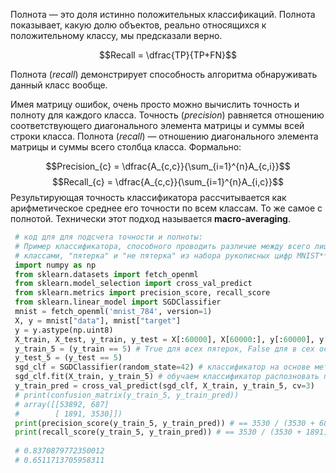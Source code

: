 
Полнота — это доля истинно положительных классификаций. Полнота показывает, какую долю объектов, реально относящихся к положительному классу, мы предсказали верно.

$$Recall = \dfrac{TP}{TP+FN}$$

Полнота (_recall_) демонстрирует способность алгоритма обнаруживать данный класс вообще.

Имея матрицу ошибок, очень просто можно вычислить точность и полноту для каждого класса. Точность (_precision_) равняется отношению соответствующего диагонального элемента матрицы и суммы всей строки класса. Полнота (_recall_) — отношению диагонального элемента матрицы и суммы всего столбца класса. Формально:

$$Precision_{c} = \dfrac{A_{c,c}}{\sum_{i=1}^{n}A_{c,i}}$$
$$Recall_{c} = \dfrac{A_{c,c}}{\sum_{i=1}^{n}A_{i,c}}$$
Результирующая точность классификатора рассчитывается как арифметическое среднее его точности по всем классам. То же самое с полнотой. Технически этот подход называется **macro-averaging**.

```python
 # код для для подсчета точности и полноты:
 # Пример классификатора, способного проводить различие между всего лишь двумя**
 # классами, "пятерка" и "не пятерка" из набора рукописных цифр MNIST**
 import numpy as np
 from sklearn.datasets import fetch_openml
 from sklearn.model_selection import cross_val_predict
 from sklearn.metrics import precision_score, recall_score
 from sklearn.linear_model import SGDClassifier
 mnist = fetch_openml('mnist_784', version=1)
 X, y = mnist["data"], mnist["target"]
 y = y.astype(np.uint8)
 X_train, X_test, y_train, y_test = X[:60000], X[60000:], y[:60000], y[60000:]
 y_train_5 = (y_train == 5) # True для всех пятерок, False для в сех остальных цифр. Задача опознать пятерки
 y_test_5 = (y_test == 5)
 sgd_clf = SGDClassifier(random_state=42) # классификатор на основе метода стохастического градиентного спуска (Stochastic Gradient Descent SGD)
 sgd_clf.fit(X_train, y_train_5) # обучаем классификатор распозновать пятерки на целом обучающем наборе
 y_train_pred = cross_val_predict(sgd_clf, X_train, y_train_5, cv=3)
 # print(confusion_matrix(y_train_5, y_train_pred))
 # array([[53892, 687]
 #        [ 1891, 3530]])
 print(precision_score(y_train_5, y_train_pred)) # == 3530 / (3530 + 687)
 print(recall_score(y_train_5, y_train_pred)) # == 3530 / (3530 + 1891)
   
 # 0.8370879772350012
 # 0.6511713705958311
```